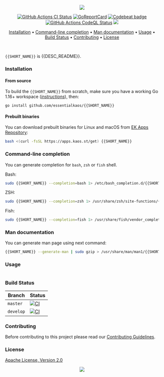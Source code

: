 <p align="center"><a href="#readme"><img src="https://gh.kaos.st/{{SHORT_NAME}}.svg"/></a></p>

<p align="center">
  <a href="https://kaos.sh/w/{{SHORT_NAME}}/ci"><img src="https://kaos.sh/w/{{SHORT_NAME}}/ci.svg" alt="GitHub Actions CI Status" /></a>
  <a href="https://kaos.sh/r/{{SHORT_NAME}}"><img src="https://kaos.sh/r/{{SHORT_NAME}}.svg" alt="GoReportCard" /></a>
  <a href="https://kaos.sh/b/{{SHORT_NAME}}"><img src="https://kaos.sh/b/{{CODEBEAT_UUID}}.svg" alt="Codebeat badge" /></a>
  <a href="https://kaos.sh/w/{{SHORT_NAME}}/codeql"><img src="https://kaos.sh/w/{{SHORT_NAME}}/codeql.svg" alt="GitHub Actions CodeQL Status" /></a>
  <a href="#license"><img src="https://gh.kaos.st/apache2.svg"></a>
</p>

<p align="center"><a href="#installation">Installation</a> • <a href="#command-line-completion">Command-line completion</a> • <a href="#man-documentation">Man documentation</a> • <a href="#usage">Usage</a> • <a href="#build-status">Build Status</a> • <a href="#contributing">Contributing</a> • <a href="#license">License</a></p>

<br/>

`{{SHORT_NAME}}` is {{DESC_README}}.

### Installation

#### From source

To build the `{{SHORT_NAME}}` from scratch, make sure you have a working Go 1.16+ workspace (_[instructions](https://golang.org/doc/install)_), then:

```
go install github.com/essentialkaos/{{SHORT_NAME}}
```

#### Prebuilt binaries

You can download prebuilt binaries for Linux and macOS from [EK Apps Repository](https://apps.kaos.st/{{SHORT_NAME}}/latest):

```bash
bash <(curl -fsSL https://apps.kaos.st/get) {{SHORT_NAME}}
```

### Command-line completion

You can generate completion for `bash`, `zsh` or `fish` shell.

Bash:
```bash
sudo {{SHORT_NAME}} --completion=bash 1> /etc/bash_completion.d/{{SHORT_NAME}}
```

ZSH:
```bash
sudo {{SHORT_NAME}} --completion=zsh 1> /usr/share/zsh/site-functions/{{SHORT_NAME}}
```

Fish:
```bash
sudo {{SHORT_NAME}} --completion=fish 1> /usr/share/fish/vendor_completions.d/{{SHORT_NAME}}.fish
```

### Man documentation

You can generate man page using next command:

```bash
{{SHORT_NAME}} --generate-man | sudo gzip > /usr/share/man/man1/{{SHORT_NAME}}.1.gz
```

### Usage

```

```

### Build Status

| Branch | Status |
|--------|----------|
| `master` | [![CI](https://kaos.sh/w/{{SHORT_NAME}}/ci.svg?branch=master)](https://kaos.sh/w/{{SHORT_NAME}}/ci?query=branch:master) |
| `develop` | [![CI](https://kaos.sh/w/{{SHORT_NAME}}/ci.svg?branch=develop)](https://kaos.sh/w/{{SHORT_NAME}}/ci?query=branch:develop) |

### Contributing

Before contributing to this project please read our [Contributing Guidelines](https://github.com/essentialkaos/contributing-guidelines#contributing-guidelines).

### License

[Apache License, Version 2.0](http://www.apache.org/licenses/LICENSE-2.0)

<p align="center"><a href="https://essentialkaos.com"><img src="https://gh.kaos.st/ekgh.svg"/></a></p>
